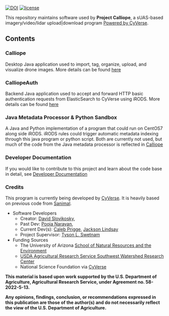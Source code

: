 [![DOI](https://zenodo.org/badge/132954148.svg)](https://zenodo.org/badge/latestdoi/132954148) [![license](https://img.shields.io/badge/license-GPLv3-blue.svg)](https://opensource.org/licenses/GPL-3.0) 

This repository maintains software used by **Project Calliope**, a sUAS-based imagery/video/lidar upload|download program [Powered by CyVerse](https://www.cyverse.org/powered-by-cyverse). 

## Contents

### Calliope

Desktop Java application used to import, tag, organize, upload, and visualize drone images. More details can be found [here](./Calliope)

### CalliopeAuth

Backend Java application used to accept and forward HTTP basic authentication requests from ElasticSearch to CyVerse using iRODS. More details can be found [here](./CalliopeAuth) 

### Java Metadata Processor & Python Sandbox

A Java and Python implementation of a program that could run on CentOS7 along side iRODS. iRODS rules could trigger automatic metadata indexing through this java program or python script. Both are currently not used, but much of the code from the Java metadata processor is reflected in [Calliope](./Calliope)

### Developer Documentation

If you would like to contribute to this project and learn about the code base in detail, see [Developer Documentation](./DeveloperDocumentation.md)

### Credits

This program is currently being developed by [CyVerse](https://github.com/DavidM1A2/). It is heavily based on previous code from [Sanimal](https://github.com/DavidM1A2/Sanimal). 

- Software Developers 
  - Creator: [David Slovikosky](https://github.com/DavidM1A2/), 
  - Past Dev: [Pooja Narayan](https://github.com/poojalnarayan), 
  - Current Dev(s): [Caleb Prigge](https://github.com/priggec), [Jackson Lindsay](https://github.com/jlhonors)
  - Project Supervisor: [Tyson L. Swetnam](https://github.com/tyson-swetnam)
- Funding Sources 
  - The University of Arizona [School of Natural Resources and the Environment](https://snre.arizona.edu/) 
  - [USDA Agricultural Research Service Southwest Watershed Research Center](https://www.ars.usda.gov/pacific-west-area/tucson-az/southwest-watershed-research-center/) 
  - National Science Foundation via [CyVerse](https://cyverse.org)

**This material is based upon work supported by the U.S. Department of Agriculture, Agricultural Research Service, under Agreement no. 58-2022-5-13.**

**Any opinions, findings, conclusion, or recommendations expressed in this publication are those of the author(s) and do not necessarily reflect the view of the U.S. Department of Agriculture.**
